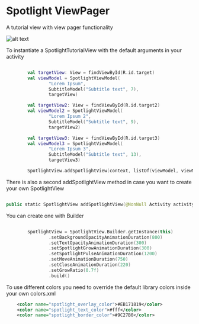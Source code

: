 # Spotlight ViewPager
A tutorial view with view pager functionality

![alt text](https://github.com/mitsest/spotlightviewpager/blob/master/device-2020-09-11-122350.gif "Library showcase")

To instantiate a SpotlightTutorialView with the default arguments in your activity

```kotlin

        val targetView: View = findViewById(R.id.target)
        val viewModel = SpotlightViewModel(
                "Lorem Ipsum",
                SubtitleModel("Subtitle text", 7),
                targetView)

        val targetView2: View = findViewById(R.id.target2)
        val viewModel2 = SpotlightViewModel(
                "Lorem Ipsum 2",
                SubtitleModel("Subtitle text", 9),
                targetView2)

        val targetView3: View = findViewById(R.id.target3)
        val viewModel3 = SpotlightViewModel(
                "Lorem Ipsum 3",
                SubtitleModel("Subtitle text", 13),
                targetView3)

        SpotlightView.addSpotlightView(context, listOf(viewModel, viewModel2, viewModel3))

```

There is also a second addSpotlightView method in case you want to create your own SpotlightView

```kotlin

public static SpotlightView addSpotlightView(@NonNull Activity activity, @Nullable SpotlightView spotlightView, @NonNull List<SpotlightViewModel> models) {

```

You can create one with Builder
```kotlin

        spotlightView = SpotlightView.Builder.getInstance(this)
                .setBackgroundOpacityAnimationDuration(800)
                .setTextOpacityAnimationDuration(300)
                .setSpotlightGrowAnimationDuration(300)
                .setSpotlightPulseAnimationDuration(1200)
                .setMoveAnimationDuration(750)
                .setCloseAnimationDuration(220)
                .setGrowRatio(0.7f)
                .build()
```

To use different colors you need to override the default library colors inside your own colors.xml
```xml
    <color name="spotlight_overlay_color">#EB171819</color>
    <color name="spotlight_text_color">#fff</color>
    <color name="spotlight_border_color">#9C27B0</color>
```
